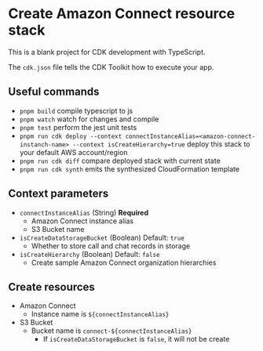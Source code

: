 # Create Amazon Connect resource stack

This is a blank project for CDK development with TypeScript.

The `cdk.json` file tells the CDK Toolkit how to execute your app.

## Useful commands

* `pnpm build`   compile typescript to js
* `pnpm watch`   watch for changes and compile
* `pnpm test`    perform the jest unit tests
* `pnpm run cdk deploy --context connectInstanceAlias=<amazon-connect-instanch-name> --context isCreateHierarchy=true`  deploy this stack to your default AWS account/region
* `pnpm run cdk diff`    compare deployed stack with current state
* `pnpm run cdk synth`   emits the synthesized CloudFormation template

## Context parameters

- `connectInstanceAlias` (String) **Required**
  - Amazon Connect instance alias
  - S3 Bucket name
- `isCreateDataStorageBucket` (Boolean) Default: `true`
  - Whether to store call and chat records in storage
- `isCreateHierarchy` (Boolean) Default: `false`
  - Create sample Amazon Connect organization hierarchies

## Create resources

- Amazon Connect
  - Instance name is `${connectInstanceAlias}`
- S3 Bucket
  - Bucket name is `connect-${connectInstanceAlias}`
    - If `isCreateDataStorageBucket` is `false`, it will not be create
